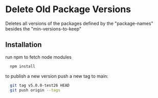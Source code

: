 
# Delete Old Package Versions

Deletes all versions of the packages defined by the "package-names" besides the "min-versions-to-keep"



## Installation

run npm to fetch node modules
```bash
  npm install
```
to publish a new version push a new tag to main:

```bash
  git tag v5.0.0-test26 HEAD
  git push origin --tags  
```